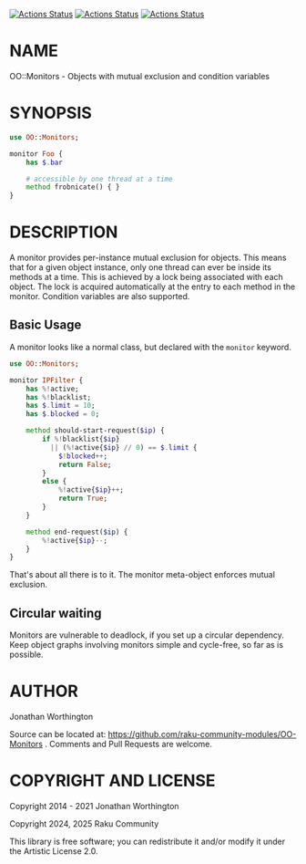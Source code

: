 [![Actions Status](https://github.com/raku-community-modules/OO-Monitors/actions/workflows/linux.yml/badge.svg)](https://github.com/raku-community-modules/OO-Monitors/actions) [![Actions Status](https://github.com/raku-community-modules/OO-Monitors/actions/workflows/macos.yml/badge.svg)](https://github.com/raku-community-modules/OO-Monitors/actions) [![Actions Status](https://github.com/raku-community-modules/OO-Monitors/actions/workflows/windows.yml/badge.svg)](https://github.com/raku-community-modules/OO-Monitors/actions)

NAME
====

OO::Monitors - Objects with mutual exclusion and condition variables

SYNOPSIS
========

```raku
use OO::Monitors;

monitor Foo {
    has $.bar

    # accessible by one thread at a time
    method frobnicate() { }
}
```

DESCRIPTION
===========

A monitor provides per-instance mutual exclusion for objects. This means that for a given object instance, only one thread can ever be inside its methods at a time. This is achieved by a lock being associated with each object. The lock is acquired automatically at the entry to each method in the monitor. Condition variables are also supported.

Basic Usage
-----------

A monitor looks like a normal class, but declared with the `monitor` keyword.

```raku
use OO::Monitors;

monitor IPFilter {
    has %!active;
    has %!blacklist;
    has $.limit = 10;
    has $.blocked = 0;

    method should-start-request($ip) {
        if %!blacklist{$ip}
          || (%!active{$ip} // 0) == $.limit {
            $!blocked++;
            return False;
        }
        else {
            %!active{$ip}++;
            return True;
        }
    }

    method end-request($ip) {
        %!active{$ip}--;
    }
}
```

That's about all there is to it. The monitor meta-object enforces mutual exclusion.

Circular waiting
----------------

Monitors are vulnerable to deadlock, if you set up a circular dependency. Keep object graphs involving monitors simple and cycle-free, so far as is possible.

AUTHOR
======

Jonathan Worthington

Source can be located at: https://github.com/raku-community-modules/OO-Monitors . Comments and Pull Requests are welcome.

COPYRIGHT AND LICENSE
=====================

Copyright 2014 - 2021 Jonathan Worthington

Copyright 2024, 2025 Raku Community

This library is free software; you can redistribute it and/or modify it under the Artistic License 2.0.

